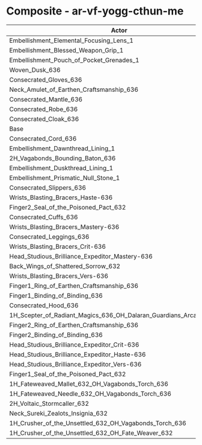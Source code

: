 # Composite - ar-vf-yogg-cthun-me
| Actor | DPS | Increase |
|---|:---:|:---:|
|Embellishment_Elemental_Focusing_Lens_1|1134230|0.47%|
|Embellishment_Blessed_Weapon_Grip_1|1131902|0.27%|
|Embellishment_Pouch_of_Pocket_Grenades_1|1131576|0.24%|
|Woven_Dusk_636|1131243|0.21%|
|Consecrated_Gloves_636|1130244|0.12%|
|Neck_Amulet_of_Earthen_Craftsmanship_636|1130021|0.10%|
|Consecrated_Mantle_636|1129743|0.07%|
|Consecrated_Robe_636|1129470|0.05%|
|Consecrated_Cloak_636|1129402|0.04%|
|Base|1128901|0.00%|
|Consecrated_Cord_636|1128894|0.00%|
|Embellishment_Dawnthread_Lining_1|1128811|-0.01%|
|2H_Vagabonds_Bounding_Baton_636|1128798|-0.01%|
|Embellishment_Duskthread_Lining_1|1128725|-0.02%|
|Embellishment_Prismatic_Null_Stone_1|1128667|-0.02%|
|Consecrated_Slippers_636|1128665|-0.02%|
|Wrists_Blasting_Bracers_Haste-636|1128526|-0.03%|
|Finger2_Seal_of_the_Poisoned_Pact_632|1128509|-0.03%|
|Consecrated_Cuffs_636|1128158|-0.07%|
|Wrists_Blasting_Bracers_Mastery-636|1128088|-0.07%|
|Consecrated_Leggings_636|1127391|-0.13%|
|Wrists_Blasting_Bracers_Crit-636|1127300|-0.14%|
|Head_Studious_Brilliance_Expeditor_Mastery-636|1126791|-0.19%|
|Back_Wings_of_Shattered_Sorrow_632|1126744|-0.19%|
|Wrists_Blasting_Bracers_Vers-636|1126483|-0.21%|
|Finger1_Ring_of_Earthen_Craftsmanship_636|1126156|-0.24%|
|Finger1_Binding_of_Binding_636|1125732|-0.28%|
|Consecrated_Hood_636|1125689|-0.28%|
|1H_Scepter_of_Radiant_Magics_636_OH_Dalaran_Guardians_Arcanotool_632|1125400|-0.31%|
|Finger2_Ring_of_Earthen_Craftsmanship_636|1123942|-0.44%|
|Finger2_Binding_of_Binding_636|1123522|-0.48%|
|Head_Studious_Brilliance_Expeditor_Crit-636|1122275|-0.59%|
|Head_Studious_Brilliance_Expeditor_Haste-636|1121733|-0.63%|
|Head_Studious_Brilliance_Expeditor_Vers-636|1121408|-0.66%|
|Finger1_Seal_of_the_Poisoned_Pact_632|1118358|-0.93%|
|1H_Fateweaved_Mallet_632_OH_Vagabonds_Torch_636|1116136|-1.13%|
|1H_Fateweaved_Needle_632_OH_Vagabonds_Torch_636|1115888|-1.15%|
|2H_Voltaic_Stormcaller_632|1094266|-3.07%|
|Neck_Sureki_Zealots_Insignia_632|1087699|-3.65%|
|1H_Crusher_of_the_Unsettled_632_OH_Vagabonds_Torch_636|956985|-15.23%|
|1H_Crusher_of_the_Unsettled_632_OH_Fate_Weaver_632|952612|-15.62%|
